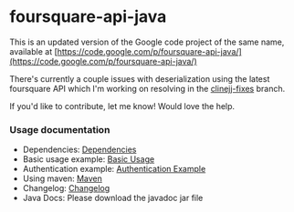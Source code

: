 foursquare-api-java
=========

This is an updated version of the Google code project of the same name, available at [https://code.google.com/p/foursquare-api-java/](https://code.google.com/p/foursquare-api-java/)

There's currently a couple issues with deserialization using the latest foursquare API which I'm working on resolving in the [clinejj-fixes](https://github.com/clinejj/foursquare-api-java/tree/clinejj-fixes) branch.

If you'd like to contribute, let me know! Would love the help.

### Usage documentation
* Dependencies: [Dependencies](https://github.com/clinejj/foursquare-api-java/wiki/Dependencies)
* Basic usage example: [Basic Usage](https://github.com/clinejj/foursquare-api-java/wiki/Basic-Usage)
* Authentication example: [Authentication Example](https://github.com/clinejj/foursquare-api-java/wiki/Authentication-Example)
* Using maven: [Maven](https://github.com/clinejj/foursquare-api-java/wiki/Maven)
* Changelog: [Changelog](https://github.com/clinejj/foursquare-api-java/wiki/Changelog)
* Java Docs: Please download the javadoc jar file
    
